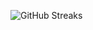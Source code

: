 ![GitHub Streaks](https://github-streaks-mqc9.onrender.com/streak/happilli/image?theme=midnight&cache_bust=1742963867)
